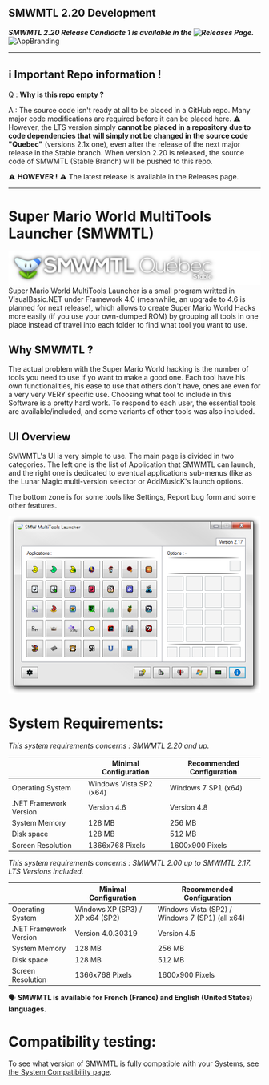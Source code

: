## SMWMTL 2.20 Development
***SMWMTL 2.20 Release Candidate 1 is available in the ![Releases](https://github.com/Kiki79250CoC/SMWMTL/releases) Page.***
![AppBranding](https://github.com/Kiki79250CoC/SMWMTL/blob/543e5caeecbf7b5290c8885f1ad31d8adfbd69a5/Releases/Images/AppBrand/AppBrandLogo_Montr%C3%A9al.png)

---

## ℹ️ **Important Repo information !**
Q : **Why is this repo empty ?**

A : The source code isn't ready at all to be placed in a GitHub repo. Many major code modifications are required before it can be placed here.
:warning: However, the LTS version simply **cannot be placed in a repository** **due to code dependencies that will simply not be changed in the source code "Quebec"** (versions 2.1x one), even after the release of the next major release in the Stable branch. When version 2.20 is released, the source code of SMWMTL (Stable Branch) will be pushed to this repo.

⚠️ **HOWEVER !** ⚠️ The latest release is available in the Releases page.

---

# Super Mario World MultiTools Launcher (SMWMTL)
![AppBranding](https://github.com/Kiki79250CoC/SMWMTL/blob/139db41eb710da966650189d9e9b685ee0f4fb07/Releases/Images/AppBrand/AppBrandLogo.png)
Super Mario World MultiTools Launcher is a small program writted in VisualBasic.NET under Framework 4.0 (meanwhile, an upgrade to 4.6 is planned for next release), which allows to create Super Mario World Hacks more easily (if you use your own-dumped ROM) by grouping all tools in one place instead of travel into each folder to find what tool you want to use.

## Why SMWMTL ?

The actual problem with the Super Mario World hacking is the number of tools you need to use if yo want to make a good one. Each tool have his own functionalities, his ease to use that others don't have, ones are even for a very very VERY specific use. Choosing what tool to include in this Software is a pretty hard work. To respond to each user, the essential tools are available/included, and some variants of other tools was also included.

## UI Overview

SMWMTL's UI is very simple to use. The main page is divided in two categories.
The left one is the list of Application that SMWMTL can launch, and the right one is dedicated to eventual applications sub-menus (like as the Lunar Magic multi-version selector or AddMusicK's launch options.

The bottom zone is for some tools like Settings, Report bug form and some other features.

![SMWMTL216](https://github.com/Kiki79250CoC/SMWMTL/blob/5cec8c07a7f481aad978b76b3255ca85fc41bfe6/Releases/Images/SMWMTL217.png)

# System Requirements:
_This system requirements concerns : SMWMTL 2.20 and up._

|                         | Minimal Configuration            | Recommended Configuration                       |
| ----------------------- | -------------------------------- | ----------------------------------------------- |
| Operating System        | Windows Vista SP2 (x64)          | Windows 7 SP1 (x64)                             |
| .NET Framework Version  | Version 4.6                      | Version 4.8                                     |
| System Memory           | 128 MB                           | 256 MB                                          |
| Disk space              | 128 MB                           | 512 MB                                          |
| Screen Resolution       | 1366x768 Pixels                  | 1600x900 Pixels                                 |

_This system requirements concerns : SMWMTL 2.00 up to SMWMTL 2.17. LTS Versions included._

|                         | Minimal Configuration            | Recommended Configuration                       |
| ----------------------- | -------------------------------- | ----------------------------------------------- |
| Operating System        | Windows XP (SP3) / XP x64 (SP2)  | Windows Vista (SP2) / Windows 7 (SP1) (all x64) |
| .NET Framework Version  | Version 4.0.30319                | Version 4.5                                     |
| System Memory           | 128 MB                           | 256 MB                                          |
| Disk space              | 128 MB                           | 512 MB                                          |
| Screen Resolution       | 1366x768 Pixels                  | 1600x900 Pixels                                 |

🗣️ **SMWMTL is available for French (France) and English (United States) languages.**

# Compatibility testing:

To see what version of SMWMTL is fully compatible with your Systems, [see the System Compatibility page](../Stable/SystemComp.md).
